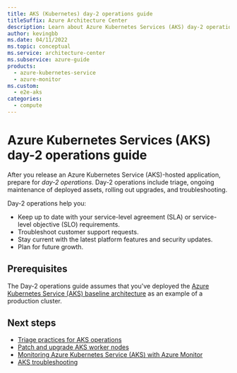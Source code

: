 ```yaml
---
title: AKS (Kubernetes) day-2 operations guide
titleSuffix: Azure Architecture Center
description: Learn about Azure Kubernetes Services (AKS) day-2 operations, such as triage, patching, upgrading, and troubleshooting.
author: kevingbb
ms.date: 04/11/2022
ms.topic: conceptual
ms.service: architecture-center
ms.subservice: azure-guide
products:
  - azure-kubernetes-service
  - azure-monitor
ms.custom:
  - e2e-aks
categories:
  - compute
---
```


# Azure Kubernetes Services (AKS) day-2 operations guide

After you release an Azure Kubernetes Service (AKS)-hosted application, prepare for *day-2 operations*. Day-2 operations include triage, ongoing maintenance of deployed assets, rolling out upgrades, and troubleshooting.

Day-2 operations help you:

- Keep up to date with your service-level agreement (SLA) or service-level objective (SLO) requirements.
- Troubleshoot customer support requests.
- Stay current with the latest platform features and security updates.
- Plan for future growth.

## Prerequisites

The Day-2 operations guide assumes that you've deployed the [Azure Kubernetes Service (AKS) baseline architecture](../../reference-architectures/containers/aks/secure-baseline-aks.yml) as an example of a production cluster.

## Next steps

- [Triage practices for AKS operations](/azure/architecture/operator-guides/aks/aks-triage-practices)
- [Patch and upgrade AKS worker nodes](/azure/architecture/operator-guides/aks/aks-upgrade-practices)
- [Monitoring Azure Kubernetes Service (AKS) with Azure Monitor](/azure/aks/monitor-aks?bc=https%3A%2F%2Fdocs.microsoft.com%2Fen-us%2Fazure%2Farchitecture%2Fbread%2Ftoc.json&toc=https%3A%2F%2Fdocs.microsoft.com%2Fen-us%2Fazure%2Farchitecture%2Ftoc.json)
- [AKS troubleshooting](/azure/aks/troubleshooting?bc=https%3A%2F%2Fdocs.microsoft.com%2Fen-us%2Fazure%2Farchitecture%2Fbread%2Ftoc.json&toc=https%3A%2F%2Fdocs.microsoft.com%2Fen-us%2Fazure%2Farchitecture%2Ftoc.json)
